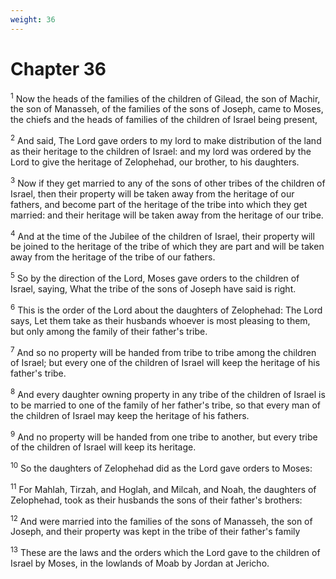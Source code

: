```yaml
---
weight: 36
---
```


# Chapter 36

<sup>1</sup> Now the heads of the families of the children of Gilead, the son of Machir, the son of Manasseh, of the families of the sons of Joseph, came to Moses, the chiefs and the heads of families of the children of Israel being present, 

<sup>2</sup> And said, The Lord gave orders to my lord to make distribution of the land as their heritage to the children of Israel: and my lord was ordered by the Lord to give the heritage of Zelophehad, our brother, to his daughters. 

<sup>3</sup> Now if they get married to any of the sons of other tribes of the children of Israel, then their property will be taken away from the heritage of our fathers, and become part of the heritage of the tribe into which they get married: and their heritage will be taken away from the heritage of our tribe. 

<sup>4</sup> And at the time of the Jubilee of the children of Israel, their property will be joined to the heritage of the tribe of which they are part and will be taken away from the heritage of the tribe of our fathers. 

<sup>5</sup> So by the direction of the Lord, Moses gave orders to the children of Israel, saying, What the tribe of the sons of Joseph have said is right. 

<sup>6</sup> This is the order of the Lord about the daughters of Zelophehad: The Lord says, Let them take as their husbands whoever is most pleasing to them, but only among the family of their father's tribe. 

<sup>7</sup> And so no property will be handed from tribe to tribe among the children of Israel; but every one of the children of Israel will keep the heritage of his father's tribe. 

<sup>8</sup> And every daughter owning property in any tribe of the children of Israel is to be married to one of the family of her father's tribe, so that every man of the children of Israel may keep the heritage of his fathers. 

<sup>9</sup> And no property will be handed from one tribe to another, but every tribe of the children of Israel will keep its heritage. 

<sup>10</sup> So the daughters of Zelophehad did as the Lord gave orders to Moses: 

<sup>11</sup> For Mahlah, Tirzah, and Hoglah, and Milcah, and Noah, the daughters of Zelophehad, took as their husbands the sons of their father's brothers: 

<sup>12</sup> And were married into the families of the sons of Manasseh, the son of Joseph, and their property was kept in the tribe of their father's family 

<sup>13</sup> These are the laws and the orders which the Lord gave to the children of Israel by Moses, in the lowlands of Moab by Jordan at Jericho. 

